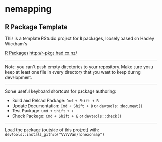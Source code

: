 # nemapping

## R Package Template

This is a template RStudio project for R packages, loosely based on Hadley Wickham's

  [R Packages](http://r-pkgs.had.co.nz/) <http://r-pkgs.had.co.nz/>

-----------------------------------------------

Note: you can't push empty directories to your repository. Make sure youu keep
at least one file in every directory that you want to keep during development.
 
-----------------------------------------------

Some useful keyboard shortcuts for package authoring:

* Build and Reload Package:  `Cmd + Shift + B`
* Update Documentation:      `Cmd + Shift + D` or `devtools::document()`
* Test Package:              `Cmd + Shift + T`
* Check Package:             `Cmd + Shift + E` or `devtools::check()`

-----------------------------------------------


Load the package (outside of this project) with:
    `devtools::install_github("VVVVVan/nonexonmap")`


